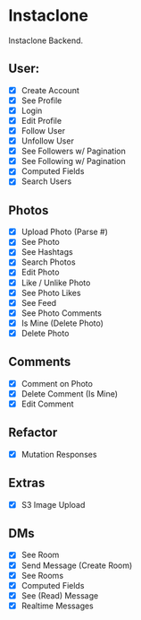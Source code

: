 # Instaclone

Instaclone Backend.

## User:

- [x] Create Account
- [x] See Profile
- [x] Login
- [x] Edit Profile
- [x] Follow User
- [x] Unfollow User
- [x] See Followers w/ Pagination
- [x] See Following w/ Pagination
- [x] Computed Fields
- [x] Search Users

## Photos

- [x] Upload Photo (Parse #)
- [x] See Photo
- [x] See Hashtags
- [x] Search Photos
- [x] Edit Photo
- [x] Like / Unlike Photo
- [x] See Photo Likes
- [x] See Feed
- [x] See Photo Comments
- [x] Is Mine (Delete Photo)
- [x] Delete Photo

## Comments

- [x] Comment on Photo
- [x] Delete Comment (Is Mine)
- [x] Edit Comment

## Refactor

- [x] Mutation Responses

## Extras

- [x] S3 Image Upload

## DMs

- [x] See Room
- [x] Send Message (Create Room)
- [x] See Rooms
- [x] Computed Fields
- [x] See (Read) Message
- [x] Realtime Messages
